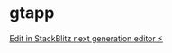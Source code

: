# gtapp

[Edit in StackBlitz next generation editor ⚡️](https://stackblitz.com/~/github.com/grgslbn/gtapp)
